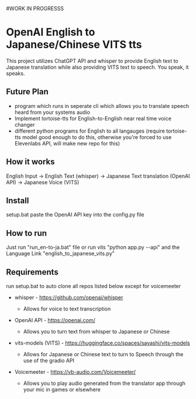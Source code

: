 #WORK IN PROGRESSS

# OpenAI English to Japanese/Chinese VITS tts #
This project utilizes ChatGPT API and whisper to provide English text to Japanese translation while also providing VITS text to speech. You speak, it speaks.

## Future Plan
- program which runs in seperate cli which allows you to translate speech heard from your systems audio 
- Implement tortoise-tts for English-to-English near real time voice changer
- different python programs for English to all langauges (require tortoise-tts model good enough to do this, otherwise you're forced to use Elevenlabs API, will make new repo for this) 

## How it works
English Input -> English Text (whisper) -> Japanese Text translation (OpenAI API) -> Japanese Voice (VITS)  

## Install
setup.bat
paste the OpenAI API key into the config.py file

## How to run
Just run "run_en-to-ja.bat" file
or run vits "python app.py --api" and the Language Link "english_to_japanese_vits.py" 



## Requirements
run setup.bat to auto clone all repos listed below except for voicemeeter

- whisper - https://github.com/openai/whisper
    - Allows for voice to text transcription 
    
    
- OpenAI API - https://openai.com/ 
    - Allows you to turn text from whisper to Japanese or Chinese


- vits-models (VITS) - https://huggingface.co/spaces/sayashi/vits-models 
    - Allows for Japanese or Chinese text to turn to Speech through the use of the gradio API


- Voicemeeter - https://vb-audio.com/Voicemeeter/
    - Allows you to play audio generated from the translator app through your mic in games or elsewhere 
